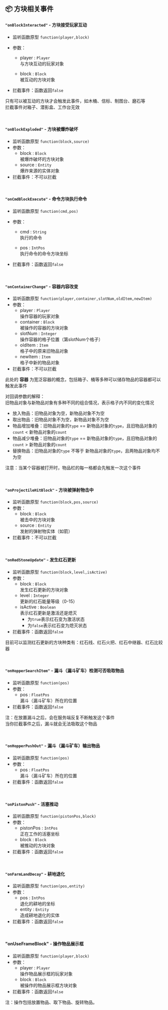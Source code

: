 ## 📦 方块相关事件

#### `"onBlockInteracted"` - 方块接受玩家互动

- 监听函数原型
  `function(player,block)`
- 参数：
  - player : `Player`  
    与方块互动的玩家对象

  - block : `Block`  
    被互动的方块对象

- 拦截事件：函数返回`false`

只有可以被互动的方块才会触发此事件，如木桶、信标、制图台、磨石等  
拦截事件对箱子、潜影盒、工作台无效

<br>

#### `"onBlockExploded"` - 方块被爆炸破坏

- 监听函数原型
  `function(block,source)`
- 参数：
  - block : `Block`  
    被爆炸破坏的方块对象
  - source : `Entity`  
    爆炸来源的实体对象
- 拦截事件：不可以拦截

<br>

#### `"onCmdBlockExecute"` - 命令方块执行命令

- 监听函数原型
  `function(cmd,pos)`
- 参数：
  - cmd : `String`  
    执行的命令

  - pos : `IntPos`  
    执行命令的命令方块坐标

- 拦截事件：函数返回`false`

<br>

#### `"onContainerChange"` - 容器内容改变

- 监听函数原型
  `function(player,container,slotNum,oldItem,newItem)`
- 参数：
  - player : `Player`  
    操作容器的玩家对象
  - container : `Block`  
    被操作的容器的方块对象
  - slotNum : `Integer`  
    操作容器的格子位置（第slotNum个格子）
  - oldItem : `Item`  
    格子中的原来旧物品对象
  - newItem : `Item`  
    格子中新的物品对象
- 拦截事件：不可以拦截

此处的 **容器** 为宽泛容器的概念，包括箱子、桶等多种可以储存物品的容器都可以触发此事件

对回调参数的解释：  
旧物品对象与新物品对象有多种不同的组合情况，表示格子内不同的变化情况

- 放入物品：旧物品对象为空，新物品对象不为空
- 取出物品：旧物品对象不为空，新物品对象不为空
- 物品增加堆叠：旧物品对象的`type` == 新物品对象的`type`，且旧物品对象的`count` < 新物品对象的`count`
- 物品减少堆叠：旧物品对象的`type` == 新物品对象的`type`，且旧物品对象的`count` > 新物品对象的`count`
- 替换物品：旧物品对象的`type` 不等于 新物品对象的`type`，且两物品对象均不为空

注意：当某个容器被打开时，物品栏的每一格都会先触发一次这个事件

<br>

#### `"onProjectileHitBlock"` - 方块被弹射物击中

- 监听函数原型
  `function(block,pos,source)`
- 参数：
  - block : `Block`  
    被击中的方块对象
  - source : `Entity`  
    发射的弹射物实体（如箭）
- 拦截事件：不可以拦截

<br>

#### `"onRedStoneUpdate"` - 发生红石更新

- 监听函数原型
  `function(block,level,isActive)`
- 参数：
  - block : `Block`  
    发生红石更新的方块对象
  - level : `Integer`  
    更新的红石能量等级（0-15）
  - isActive : `Boolean`  
    表示红石更新是激活还是熄灭  
    - 为`true`表示红石变为激活状态
    - 为`false`表示红石变为熄灭状态
- 拦截事件：函数返回`false`

目前可以监测红石更新的方块种类有：红石线、红石火把、红石中继器、红石比较器

<br>

#### `"onHopperSearchItem"` - 漏斗（漏斗矿车）检测可否吸取物品

- 监听函数原型
  `function(pos)`
- 参数：
  - pos : `FloatPos`  
    漏斗（漏斗矿车）所在的位置
- 拦截事件：函数返回`false`

注：在放置漏斗之后，会在服务端反复不断触发这个事件  
当你拦截事件之后，漏斗就会无法吸取这个物品

<br>

#### `"onHopperPushOut"` - 漏斗（漏斗矿车）输出物品

- 监听函数原型
  `function(pos)`
- 参数：
  - pos : `FloatPos`  
    漏斗（漏斗矿车）所在的位置
- 拦截事件：函数返回`false`

<br>

#### `"onPistonPush"` - 活塞推动

- 监听函数原型
  `function(pistonPos,block)`
- 参数：
  - pistonPos : `IntPos`  
    正在工作的活塞坐标
  - block : `Block`  
    被推动的方块对象
- 拦截事件：函数返回`false`

<br>

#### `"onFarmLandDecay"` - 耕地退化

- 监听函数原型
  `function(pos,entity)`
- 参数：
  - pos : `IntPos`  
    退化的耕地的坐标
  - entity : `Entity`  
    造成耕地退化的实体
- 拦截事件：函数返回`false`

<br>

#### "onUseFrameBlock" - 操作物品展示框

- 监听函数原型
  `function(player,block)`
- 参数：
  - player : `Player`  
    操作物品展示框的玩家对象
  - block : `Block`  
    被操作的物品展示框方块对象
- 拦截事件：函数返回`false`

注：操作包括放置物品、取下物品、旋转物品。
